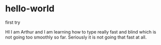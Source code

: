 # hello-world
first try

HI I am Arthur and I am learning how to type really fast and blind which is not going too smoothly so far.
Seriously it is not going that fast at all.
